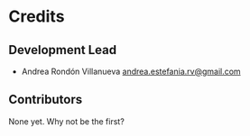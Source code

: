 # Credits

## Development Lead

* Andrea Rondón Villanueva <andrea.estefania.rv@gmail.com>

## Contributors

None yet. Why not be the first?
